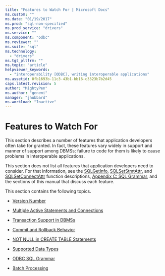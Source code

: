 ```yaml
---
title: "Features to Watch For | Microsoft Docs"
ms.custom: ""
ms.date: "01/19/2017"
ms.prod: "sql-non-specified"
ms.prod_service: "drivers"
ms.service: ""
ms.component: "odbc"
ms.reviewer: ""
ms.suite: "sql"
ms.technology: 
  - "drivers"
ms.tgt_pltfrm: ""
ms.topic: "article"
helpviewer_keywords: 
  - "interoperability [ODBC], writing interoperable applications"
ms.assetid: 0fb1693b-11c3-43b1-bb16-c3323b7b2d45
caps.latest.revision: 5
author: "MightyPen"
ms.author: "genemi"
manager: "jhubbard"
ms.workload: "Inactive"
---
```

# Features to Watch For
This section describes a number of features that application developers often take for granted. In fact, these features vary widely in support and manner of support among DBMSs; failure to code for them is likely to cause problems in interoperable applications.  
  
 This section does not list all features that application developers need to consider. For that information, see the [SQLGetInfo](../../../odbc/reference/syntax/sqlgetinfo-function.md), [SQLSetStmtAttr](../../../odbc/reference/syntax/sqlsetstmtattr-function.md), and [SQLSetConnectAttr](../../../odbc/reference/syntax/sqlsetconnectattr-function.md) function descriptions, [Appendix C: SQL Grammar](../../../odbc/reference/appendixes/appendix-c-sql-grammar.md), and the sections of this manual that discuss each feature.  
  
 This section contains the following topics.  
  
-   [Version Number](../../../odbc/reference/develop-app/version-number.md)  
  
-   [Multiple Active Statements and Connections](../../../odbc/reference/develop-app/multiple-active-statements-and-connections.md)  
  
-   [Transaction Support in DBMSs](../../../odbc/reference/develop-app/transaction-support-in-dbmss.md)  
  
-   [Commit and Rollback Behavior](../../../odbc/reference/develop-app/commit-and-rollback-behavior.md)  
  
-   [NOT NULL in CREATE TABLE Statements](../../../odbc/reference/develop-app/not-null-in-create-table-statements.md)  
  
-   [Supported Data Types](../../../odbc/microsoft/supported-data-types-odbc-driver-for-oracle.md)  
  
-   [ODBC SQL Grammar](../../../odbc/reference/develop-app/odbc-sql-grammar.md)  
  
-   [Batch Processing](../../../odbc/reference/develop-app/batch-processing.md)

